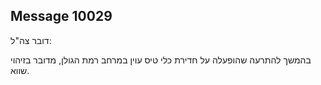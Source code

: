 ## Message 10029

דובר צה"ל:

בהמשך להתרעה שהופעלה על חדירת כלי טיס עוין במרחב רמת הגולן, מדובר בזיהוי שווא.

